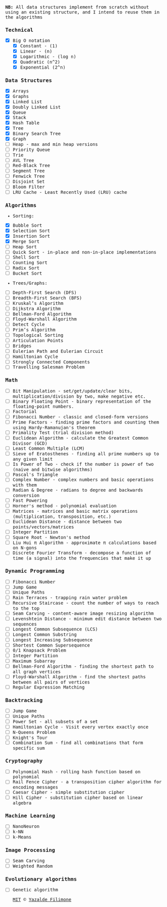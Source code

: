 <samp>

**NB:** All data structures implement from scratch without using an existing structure, and I intend to reuse them in the algorithms

### Technical

- [x] Big O notation
  - [x] Constant - (1)
  - [x] Linear - (n)
  - [x] Logarithmic - (log n)
  - [x] Quadratic (n^2)
  - [x] Exponential (2^n)

### Data Structures

- [x] Arrays
- [x] Graphs
- [x] Linked List
- [x] Doubly Linked List
- [x] Queue
- [x] Stack
- [x] Hash Table
- [x] Tree
- [x] Binary Search Tree
- [x] Graph
- [ ] Heap - max and min heap versions
- [ ] Priority Queue
- [ ] Trie
- [ ] AVL Tree
- [ ] Red-Black Tree
- [ ] Segment Tree
- [ ] Fenwick Tree
- [ ] Disjoint Set
- [ ] Bloom Filter
- [ ] LRU Cache - Least Recently Used (LRU) cache

### Algorithms

- Sorting:

- [x] Bubble Sort
- [x] Selection Sort
- [x] Insertion Sort
- [x] Merge Sort
- [ ] Heap Sort
- [ ] Quick Sort - in-place and non-in-place implementations
- [ ] Shell Sort
- [ ] Counting Sort
- [ ] Radix Sort
- [ ] Bucket Sort

- Trees/Graphs:

- [ ] Depth-First Search (DFS)
- [ ] Breadth-First Search (BFS)
- [ ] Kruskal’s Algorithm
- [ ] Dijkstra Algorithm
- [ ] Bellman-Ford Algorithm
- [ ] Floyd-Warshall Algorithm
- [ ] Detect Cycle
- [ ] Prim’s Algorithm
- [ ] Topological Sorting
- [ ] Articulation Points
- [ ] Bridges
- [ ] Eulerian Path and Eulerian Circuit
- [ ] Hamiltonian Cycle
- [ ] Strongly Connected Components
- [ ] Travelling Salesman Problem

### Math

- [ ] Bit Manipulation - set/get/update/clear bits, multiplication/division by two, make negative etc.
- [ ] Binary Floating Point - binary representation of the floating-point numbers.
- [ ] Factorial
- [ ] Fibonacci Number - classic and closed-form versions
- [ ] Prime Factors - finding prime factors and counting them using Hardy-Ramanujan's theorem
- [ ] Primality Test (trial division method)
- [ ] Euclidean Algorithm - calculate the Greatest Common Divisor (GCD)
- [ ] Least Common Multiple (LCM)
- [ ] Sieve of Eratosthenes - finding all prime numbers up to any given limit
- [ ] Is Power of Two - check if the number is power of two (naive and bitwise algorithms)
- [ ] Pascal's Triangle
- [ ] Complex Number - complex numbers and basic operations with them
- [ ] Radian & Degree - radians to degree and backwards conversion
- [ ] Fast Powering
- [ ] Horner's method - polynomial evaluation
- [ ] Matrices - matrices and basic matrix operations (multiplication, transposition, etc.)
- [ ] Euclidean Distance - distance between two points/vectors/matrices
- [ ] Integer Partition
- [ ] Square Root - Newton's method
- [ ] Liu Hui π Algorithm - approximate π calculations based on N-gons
- [ ] Discrete Fourier Transform - decompose a function of time (a signal) into the frequencies that make it up

### Dynamic Programming

- [ ] Fibonacci Number
- [ ] Jump Game
- [ ] Unique Paths
- [ ] Rain Terraces - trapping rain water problem
- [ ] Recursive Staircase - count the number of ways to reach to the top
- [ ] Seam Carving - content-aware image resizing algorithm
- [ ] Levenshtein Distance - minimum edit distance between two sequences
- [ ] Longest Common Subsequence (LCS)
- [ ] Longest Common Substring
- [ ] Longest Increasing Subsequence
- [ ] Shortest Common Supersequence
- [ ] 0/1 Knapsack Problem
- [ ] Integer Partition
- [ ] Maximum Subarray
- [ ] Bellman-Ford Algorithm - finding the shortest path to all graph vertices
- [ ] Floyd-Warshall Algorithm - find the shortest paths between all pairs of vertices
- [ ] Regular Expression Matching

### Backtracking

- [ ] Jump Game
- [ ] Unique Paths
- [ ] Power Set - all subsets of a set
- [ ] Hamiltonian Cycle - Visit every vertex exactly once
- [ ] N-Queens Problem
- [ ] Knight's Tour
- [ ] Combination Sum - find all combinations that form specific sum

### Cryptography

- [ ] Polynomial Hash - rolling hash function based on polynomial
- [ ] Rail Fence Cipher - a transposition cipher algorithm for encoding messages
- [ ] Caesar Cipher - simple substitution cipher
- [ ] Hill Cipher - substitution cipher based on linear algebra

### Machine Learning

- [ ] NanoNeuron
- [ ] k-NN
- [ ] k-Means

### Image Processing

- [ ] Seam Carving
- [ ] Weighted Random

### Evolutionary algorithms

- [ ] Genetic algorithm

  [MIT](https://github.com/yazaldefilimonepinto/algorithms/blob/main/LICENSE) © [Yazalde Filimone](https://www.linkedin.com/in/yazalde-filimone/)

</samp>
